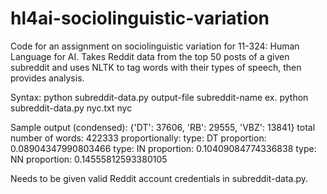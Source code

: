 # hl4ai-sociolinguistic-variation

Code for an assignment on sociolinguistic variation for 11-324: Human Language for AI.
Takes Reddit data from the top 50 posts of a given subreddit and uses NLTK to tag words with their types of speech, then provides analysis.

Syntax:
python subreddit-data.py output-file subreddit-name
ex.
python subreddit-data.py nyc.txt nyc

Sample output (condensed):
{'DT': 37606, 'RB': 29555, 'VBZ': 13841}
total number of words: 422333
proportionally: 
type: DT proportion: 0.08904347990803466
type: IN proportion: 0.10409084774336838
type: NN proportion: 0.14555812593380105

Needs to be given valid Reddit account credentials in subreddit-data.py.

